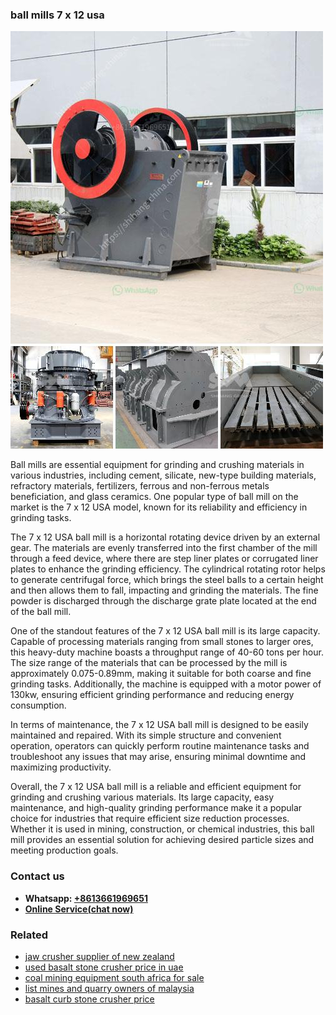 <h3>ball mills 7 x 12 usa</h3><img src='1702259992.jpg' alt=''><p>Ball mills are essential equipment for grinding and crushing materials in various industries, including cement, silicate, new-type building materials, refractory materials, fertilizers, ferrous and non-ferrous metals beneficiation, and glass ceramics. One popular type of ball mill on the market is the 7 x 12 USA model, known for its reliability and efficiency in grinding tasks.</p><p>The 7 x 12 USA ball mill is a horizontal rotating device driven by an external gear. The materials are evenly transferred into the first chamber of the mill through a feed device, where there are step liner plates or corrugated liner plates to enhance the grinding efficiency. The cylindrical rotating rotor helps to generate centrifugal force, which brings the steel balls to a certain height and then allows them to fall, impacting and grinding the materials. The fine powder is discharged through the discharge grate plate located at the end of the ball mill.</p><p>One of the standout features of the 7 x 12 USA ball mill is its large capacity. Capable of processing materials ranging from small stones to larger ores, this heavy-duty machine boasts a throughput range of 40-60 tons per hour. The size range of the materials that can be processed by the mill is approximately 0.075-0.89mm, making it suitable for both coarse and fine grinding tasks. Additionally, the machine is equipped with a motor power of 130kw, ensuring efficient grinding performance and reducing energy consumption.</p><p>In terms of maintenance, the 7 x 12 USA ball mill is designed to be easily maintained and repaired. With its simple structure and convenient operation, operators can quickly perform routine maintenance tasks and troubleshoot any issues that may arise, ensuring minimal downtime and maximizing productivity.</p><p>Overall, the 7 x 12 USA ball mill is a reliable and efficient equipment for grinding and crushing various materials. Its large capacity, easy maintenance, and high-quality grinding performance make it a popular choice for industries that require efficient size reduction processes. Whether it is used in mining, construction, or chemical industries, this ball mill provides an essential solution for achieving desired particle sizes and meeting production goals.</p><h3>Contact us</h3><ul><li><strong>Whatsapp:&nbsp;<a href="https://wa.me/8613661969651">+8613661969651</a></strong></li><li><a href="https://swt.shibang-china.com/?git&amp;zhl&amp;ball mills 7 x 12 usa"><strong>Online Service(chat now)</strong></a></li></ul><h3>Related</h3><ul><li><a href='jaw crusher supplier of new zealand.md'>jaw crusher supplier of new zealand</a></li><li><a href='used basalt stone crusher price in uae.md'>used basalt stone crusher price in uae</a></li><li><a href='coal mining equipment south africa for sale.md'>coal mining equipment south africa for sale</a></li><li><a href='list mines and quarry owners of malaysia.md'>list mines and quarry owners of malaysia</a></li><li><a href='basalt curb stone crusher price.md'>basalt curb stone crusher price</a></li></ul>